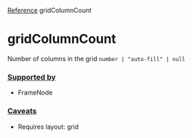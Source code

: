 [Reference](https://www.framer.com/developers/reference)
gridColumnCount
# gridColumnCount
Number of columns in the grid
`number | "auto-fill" | null`
### [Supported by](https://www.framer.com/developers/reference/plugins-traits-grid-column-count#supported-by)
  * FrameNode


### [Caveats](https://www.framer.com/developers/reference/plugins-traits-grid-column-count#caveats)
  * Requires layout: grid


